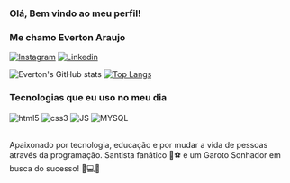 ### Olá, Bem vindo ao meu perfil!
### Me chamo Everton Araujo

[![Instagram](https://img.shields.io/badge/Instagram-E4405F?style=for-the-badge&logo=instagram&logoColor=white)](https://www.instagram.com/tom_araujo03/)
[![Linkedin](https://img.shields.io/badge/LinkedIn-0077B5?style=for-the-badge&logo=linkedin&logoColor=white)](https://www.linkedin.com/in/everton-araujo-8828941a4/)

![Everton's GitHub stats](https://github-readme-stats.vercel.app/api?username=EvertonSPTECH&show_icons=true&theme=merko) [![Top Langs](https://github-readme-stats.vercel.app/api/top-langs/?username=EvertonSPTECH&layout=compact)](https://github.com/EvertonSPTECH/github-readme-stats)

### Tecnologias que eu uso no meu dia

<div style="display: inline_block">
    <img align="center" src="https://img.shields.io/badge/HTML5-E34F26?style=for-the-badge&logo=html5&logoColor=white" alt="html5">
    <img align="center" src="https://img.shields.io/badge/CSS3-1572B6?style=for-the-badge&logo=css3&logoColor=white" alt="css3">
    <img align="center" src="https://img.shields.io/badge/JavaScript-323330?style=for-the-badge&logo=javascript&logoColor=F7DF1E" alt="JS">
    <img align="center" src="https://img.shields.io/badge/MySQL-00000F?style=for-the-badge&logo=mysql&logoColor=white" alt="MYSQL">
</div><br>

Apaixonado por tecnologia, educação e por mudar a vida de pessoas através da programação. Santista fanático 🐋⚽ e um Garoto Sonhador em busca do sucesso! 🚀💻✅

